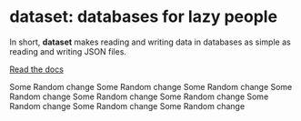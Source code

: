 dataset: databases for lazy people
==================================

In short, **dataset** makes reading and writing data in databases as simple as reading and writing JSON files.

[Read the docs](https://dataset.readthedocs.org/)


Some Random change
Some Random change
Some Random change
Some Random change
Some Random change
Some Random change
Some Random change
Some Random change
Some Random change
